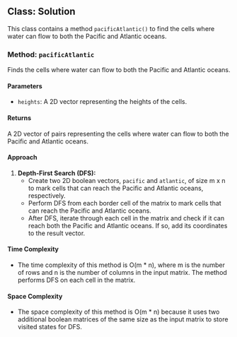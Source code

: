 ## Class: Solution

This class contains a method `pacificAtlantic()` to find the cells where water can flow to both the Pacific and Atlantic oceans.

### Method: `pacificAtlantic`

Finds the cells where water can flow to both the Pacific and Atlantic oceans.

#### Parameters

- `heights`: A 2D vector representing the heights of the cells.

#### Returns

A 2D vector of pairs representing the cells where water can flow to both the Pacific and Atlantic oceans.

#### Approach

1. **Depth-First Search (DFS):**
   - Create two 2D boolean vectors, `pacific` and `atlantic`, of size m x n to mark cells that can reach the Pacific and Atlantic oceans, respectively.
   - Perform DFS from each border cell of the matrix to mark cells that can reach the Pacific and Atlantic oceans.
   - After DFS, iterate through each cell in the matrix and check if it can reach both the Pacific and Atlantic oceans. If so, add its coordinates to the result vector.

#### Time Complexity
- The time complexity of this method is O(m * n), where m is the number of rows and n is the number of columns in the input matrix. The method performs DFS on each cell in the matrix.

#### Space Complexity
- The space complexity of this method is O(m * n) because it uses two additional boolean matrices of the same size as the input matrix to store visited states for DFS.
